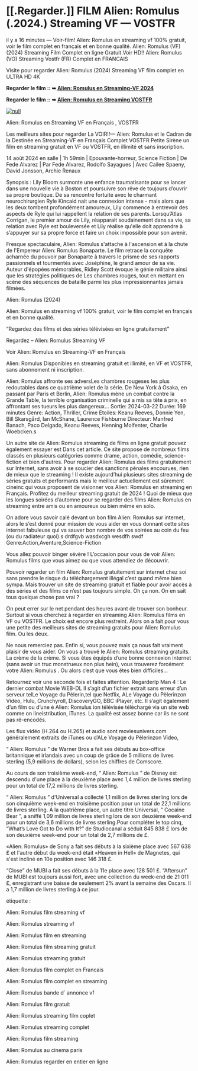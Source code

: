 # [[.Regarder.]] FILM Alien: Romulus (.2024.) Streaming VF — VOSTFR
il y a 16 minutes — Voir-film! Alien: Romulus en streaming vf 100% gratuit, voir le film complet en français et en bonne qualité. Alien: Romulus (VF) (2024) Streaming Film Complet en ligne Gratuit.Voir HD!! Alien: Romulus (VO) Streaming Vostfr (FR) Complet en FRANCAIS

Visite pour regarder Alien: Romulus (2024) Streaming VF film complet en ULTRA HD 4K

**Regarder le film :: ➥ [Alien: Romulus en Streaming-VF 2024](https://dmovie.fun/fr/movie/945961/alien-romulusend?GITU)**

**Regarder le film :: ➥ [Alien: Romulus en Streaming VOSTFR](https://dmovie.fun/fr/movie/945961/alien-romulusend?GITU)**

[![null](https://static.wixstatic.com/media/855a25_043b5abeb4ae4d35ac003198e7fe56ed~mv2.gif)](https://dmovie.fun/fr/movie/945961/alien-romulusend?GITU)

Alien: Romulus en Streaming VF en Français , VOSTFR

Les meilleurs sites pour regarder La VOIR!!— Alien: Romulus et le Cadran de la Destinée en Streaming-VF en Français Complet VOSTFR Petite Sirène un film en streaming gratuit en VF ou VOSTFR, en illimité et sans inscription.

14 août 2024 en salle | 1h 59min | Epouvante-horreur, Science Fiction | De Fede Alvarez | Par Fede Alvarez, Rodolfo Sayagues | Avec Cailee Spaeny, David Jonsson, Archie Renaux

Synopsis : Lily Bloom surmonte une enfance traumatisante pour se lancer dans une nouvelle vie à Boston et poursuivre son rêve de toujours d’ouvrir sa propre boutique. De sa rencontre fortuite avec le charmant neurochirurgien Ryle Kincaid nait une connexion intense - mais alors que les deux tombent profondément amoureux, Lily commence à entrevoir des aspects de Ryle qui lui rappellent la relation de ses parents. Lorsqu’Atlas Corrigan, le premier amour de Lily, réapparait soudainement dans sa vie, sa relation avec Ryle est bouleversée et Lily réalise qu'elle doit apprendre à s’appuyer sur sa propre force et faire un choix impossible pour son avenir.

Fresque spectaculaire, Alien: Romulus s'attache à l'ascension et à la chute de l'Empereur Alien: Romulus Bonaparte. Le film retrace la conquête acharnée du pouvoir par Bonaparte à travers le prisme de ses rapports passionnels et tourmentés avec Joséphine, le grand amour de sa vie. Auteur d'épopées mémorables, Ridley Scott évoque le génie militaire ainsi que les stratégies politiques de Les chambres rouges, tout en mettant en scène des séquences de bataille parmi les plus impressionnantes jamais filmées.

Alien: Romulus (2024)

Alien: Romulus en streaming vf 100% gratuit, voir le film complet en français et en bonne qualité.

“Regardez des films et des séries télévisées en ligne gratuitement”

Regardez – Alien: Romulus Streaming VF

Voir Alien: Romulus en Streaming-VF en Français

Alien: Romulus Disponibles en streaming gratuit et illimité, en VF et VOSTFR, sans abonnement ni inscription.

Alien: Romulus affronte ses adversLes chambres rougeses les plus redoutables dans ce quatrième volet de la série. De New York à Osaka, en passant par Paris et Berlin, Alien: Romulus mène un combat contre la Grande Table, la terrible organisation criminelle qui a mis sa tête à prix, en affrontant ses tueurs les plus dangereux... Sortie: 2024-03-22 Durée: 169 minutes Genre: Action, Thriller, Crime Etoiles: Keanu Reeves, Donnie Yen, Bill Skarsgård, Ian McShane, Laurence Fishburne Directeur: Manfred Banach, Paco Delgado, Keanu Reeves, Henning Molfenter, Charlie Woebcken.s

Un autre site de Alien: Romulus streaming de films en ligne gratuit pouvez également essayer est Dans cet article. Ce site propose de nombreux films classés en plusieurs catégories comme drame, action, comédie, science-fiction et bien d'autres. Pour regarder Alien: Romulus des films gratuitement sur Internet, sans avoir à se soucier des sanctions pénales encourues, rien de mieux que le streaming ! Il existe aujourd’hui plusieurs sites streaming de séries gratuits et performants mais le meilleur actuellement est sûrement cineinc qui vous proposent de visionner vos Alien: Romulus en streaming en Français. Profitez du meilleur streaming gratuit de 2024 ! Quoi de mieux que les longues soirées d’automne pour se regarder des films Alien: Romulus en streaming entre amis ou en amoureux ou bien même en solo.

On adore vous savoir calé devant un bon film Alien: Romulus sur internet, alors le s’est donné pour mission de vous aider en vous donnant cette sites internet fabuleuse qui va sauver bon nombre de vos soirées au coin du feu (ou du radiateur quoi).s drdfgvb wasdxcgh wesdfh swdf Genre:Action,Aventure,Science-Fiction

Vous allez pouvoir binger sévère ! L’occasion pour vous de voir Alien: Romulus films que vous aimez ou que vous attendiez de découvrir.

Pouvoir regarder un film Alien: Romulus gratuitement sur internet chez soi sans prendre le risque du téléchargement illégal c’est quand même bien sympa. Mais trouver un site de streaming gratuit et fiable pour avoir accès à des séries et des films ce n’est pas toujours simple. Oh ça non. On en sait tous quelque chose pas vrai ?

On peut errer sur le net pendant des heures avant de trouver son bonheur. Surtout si vous cherchez à regarder en streaming Alien: Romulus films en VF ou VOSTFR. Le choix est encore plus restreint. Alors on a fait pour vous une petite des meilleurs sites de streaming gratuits pour Alien: Romulus film. Ou les deux.

Ne nous remerciez pas. Enfin si, vous pouvez mais ça nous fait vraiment plaisir de vous aider. On vous a trouvé le Alien: Romulus streaming gratuits. La crème de la crème. Si vous êtes équipés d’une bonne connexion internet (sans avoir un truc monstrueux non plus hein), vous trouverez forcément votre Alien: Romulus . Ou alors c’est que vous êtes bien difficiles…

Retournez voir une seconde fois et faites attention. RegarderIp Man 4 : Le dernier combat Movie WEB-DL Il s’agit d’un fichier extrait sans erreur d’un serveur telLe Voyage du Pèlerin,tel que Netflix, ALe Voyage du Pèlerinzon Video, Hulu, Crunchyroll, DiscoveryGO, BBC iPlayer, etc. Il s’agit également d’un film ou d’une é Alien: Romulus ion télévisée téléchargé via un site web comme on lineistribution, iTunes. La qualité est assez bonne car ils ne sont pas ré-encodés.

Les flux vidéo (H.264 ou H.265) et audio sont moviesunivers.com généralement extraits de iTunes ou d’ALe Voyage du Pèlerinzon Video,

“ Alien: Romulus ” de Warner Bros a fait ses débuts au box-office britannique et irlandais avec un coup de grâce de 5 millions de livres sterling (5,9 millions de dollars), selon les chiffres de Comscore.

Au cours de son troisième week-end, “ Alien: Romulus ” de Disney est descendu d'une place à la deuxième place avec 1,4 million de livres sterling pour un total de 17,2 millions de livres sterling.

“ Alien: Romulus ” d'Universal a collecté 1,1 million de livres sterling lors de son cinquième week-end en troisième position pour un total de 22,1 millions de livres sterling. À la quatrième place, un autre titre Universal, “ Cocaine Bear ”, a sniffé 1,09 million de livres sterling lors de son deuxième week-end pour un total de 3,6 millions de livres sterling.Pour compléter le top cinq, “What’s Love Got to Do with It?” de Studiocanal a séduit 845 838 £ lors de son deuxième week-end pour un total de 2,7 millions de £.

«Alien: Romulus» de Sony a fait ses débuts à la sixième place avec 567 638 £ et l'autre début du week-end était «Heaven in Hell» de Magnetes, qui s'est incliné en 10e position avec 146 318 £.

“Close” de MUBI a fait ses débuts à la 11e place avec 128 501 £. “Aftersun” de MUBI est toujours aussi fort, avec une collection du week-end de 21 011 £, enregistrant une baisse de seulement 2% avant la semaine des Oscars. Il a 1,7 million de livres sterling à ce jour.

étiquette :

Alien: Romulus film streaming vf

Alien: Romulus streaming vf

Alien: Romulus film en streaming

Alien: Romulus film streaming gratuit

Alien: Romulus streaming gratuit

Alien: Romulus film complet en Francais

Alien: Romulus film complet en streaming

Alien: Romulus bande d` annonce vf

Alien: Romulus film gratuit

Alien: Romulus streaming film coplet

Alien: Romulus streaming complet

Alien: Romulus film streaming

Alien: Romulus au cinema paris

Alien: Romulus regarder en entier en ligne
